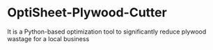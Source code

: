 # OptiSheet-Plywood-Cutter
It is a Python-based optimization tool to significantly reduce plywood wastage for a local business

